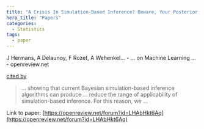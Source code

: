 ```yaml
---
title: "A Crisis In Simulation-Based Inference? Beware, Your Posterior Approximations Can Be Unfaithful"
hero_title: "Papers"
categories:
  - Statistics
tags:
  - paper
---
```

J Hermans, A Delaunoy, F Rozet, A Wehenkel… - … on Machine Learning … - openreview.net

[cited by](https://scholar.google.com/scholar?cites=6138961182332794768&as_sdt=5,44&sciodt=0,44&hl=en&num=20)

>… showing that current Bayesian simulation-based inference algorithms can produce … reduce the range of applicability of simulation-based inference. For this reason, we …

Link to paper: [https://openreview.net/forum?id=LHAbHkt6Aq](https://openreview.net/forum?id=LHAbHkt6Aq)
